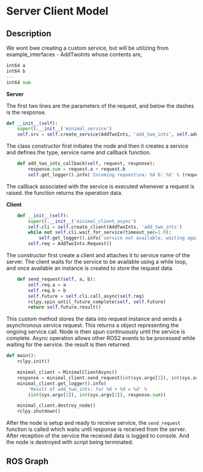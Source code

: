 # Server Client Model

## Description

We wont bwe creating a custom service, but will be utilizing from example_interfaces - AddTwoInts whose contents are,

```python
int64 a
int64 b
---
int64 sum
```

**Server**

The first two lines are the parameters of the request, and below the dashes is the response.

```python
def __init__(self):
    super().__init__('minimal_service')
    self.srv = self.create_service(AddTwoInts, 'add_two_ints', self.add_two_ints_callback)
```
The class constructor first initiates the node and then it creates a service and defines the type, service name and callback function.

```python
    def add_two_ints_callback(self, request, response):
        response.sum = request.a + request.b
        self.get_logger().info('Incoming request\na: %d b: %d' % (request.a, request.b))
```
The callback associated with the service is executed whenever a request is raised. the function returns the operation data.

**Client**

```python
    def __init__(self):
        super().__init__('minimal_client_async')
        self.cli = self.create_client(AddTwoInts, 'add_two_ints')
        while not self.cli.wait_for_service(timeout_sec=1.0):
            self.get_logger().info('service not available, waiting again...')
        self.req = AddTwoInts.Request()
```

The constructor first create a client and attaches it to service name of the server. The client waits for the service to be available using a while loop, and once available an instance is created to store the request data.

```python
    def send_request(self, a, b):
        self.req.a = a
        self.req.b = b
        self.future = self.cli.call_async(self.req)
        rclpy.spin_until_future_complete(self, self.future)
        return self.future.result()
```

This custom method stores the data into request instance and sends a asynchronous service request. This returns a object representing the ongoing service call. Node is then spun continuously until the service is complete. Async operation allows other ROS2 events to be processed while waiting for the service. the result is then returned.

```python
def main():
    rclpy.init()

    minimal_client = MinimalClientAsync()
    response = minimal_client.send_request(int(sys.argv[1]), int(sys.argv[2]))
    minimal_client.get_logger().info(
        'Result of add_two_ints: for %d + %d = %d' %
        (int(sys.argv[1]), int(sys.argv[2]), response.sum))

    minimal_client.destroy_node()
    rclpy.shutdown()
```
After the node is setup and ready to receive service, the `send_request` function is called which waits until response is received from the server. After reception of the service the received data is logged to console. And the node is destroyed with script being terminated.

## ROS Graph